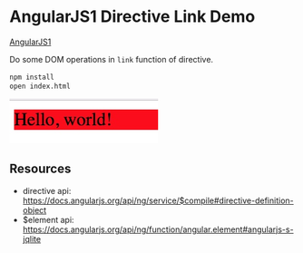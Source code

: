AngularJS1 Directive Link Demo
==============================

[AngularJS1](https://angularjs.org/)

Do some DOM operations in `link` function of directive.

```
npm install
open index.html
```

![demo](./images/demo.jpg)

Resources
---------

- directive api: https://docs.angularjs.org/api/ng/service/$compile#directive-definition-object
- $element api: https://docs.angularjs.org/api/ng/function/angular.element#angularjs-s-jqlite